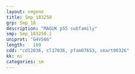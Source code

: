 ```yaml
---
layout: smgene
title: Smp_183250
grp: Smp_18
description: "MAGUK p55 subfamily"
smp: Smp_183250.1
uniprot: "G4VS66"
length:   189
cdd: "cd12036, cl17036, pfam07653, smart00326"
kk: ns
categories: sm
---
```

